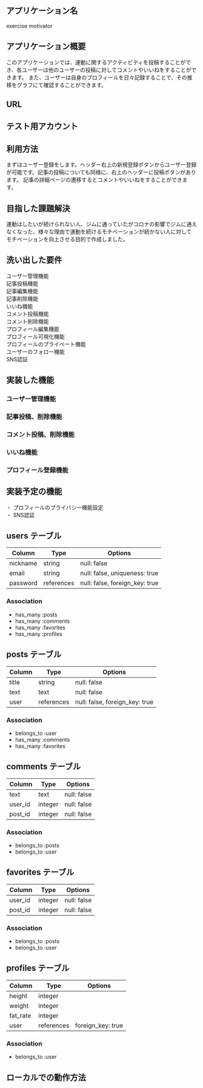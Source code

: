 ## アプリケーション名
exercise motivator

## アプリケーション概要
このアプリケーションでは、運動に関するアクティビティを投稿することができ、各ユーザーは他のユーザーの投稿に対してコメントやいいねをすることができます。
また、ユーザーは自身のプロフィールを日々記録することで、その推移をグラフにて確認することができます。

## URL

## テスト用アカウント

## 利用方法
まずはユーザー登録をします。ヘッダー右上の新規登録ボタンからユーザー登録が可能です。記事の投稿についても同様に、右上のヘッダーに投稿ボタンがあります。
記事の詳細ページの遷移するとコメントやいいねをすることができます。

## 目指した課題解決
運動はしたいが続けられない人、ジムに通っていたがコロナの影響でジムに通えなくなった、様々な理由で運動を続けるモチベーションが続かない人に対して
モチベーションを向上させる目的で作成しました。

## 洗い出した要件
ユーザー管理機能     
記事投稿機能  
記事編集機能  
記事削除機能  
いいね機能  
コメント投稿機能  
コメント削除機能  
プロフィール編集機能  
プロフィール可視化機能  
プロフィールのプライベート機能  
ユーザーのフォロー機能  
SNS認証  

## 実装した機能
### ユーザー管理機能
### 記事投稿、削除機能
### コメント投稿、削除機能
### いいね機能
### プロフィール登録機能

## 実装予定の機能
・ プロフィールのプライバシー機能設定  
・ SNS認証

## users テーブル

| Column   | Type       | Options                        |
| -------- | ---------- | ------------------------------ |
| nickname | string     | null: false                    |
| email    | string     | null: false, uniqueness: true  |
| password | references | null: false, foreign_key: true |

### Association
- has_many :posts
- has_many :comments
- has_many :favorites
- has_many :profiles


## posts テーブル

| Column   | Type       | Options                        |
| -------- | ---------- | ------------------------------ |
| title    | string     | null: false                    |
| text     | text       | null: false                    |
| user     | references | null: false, foreign_key: true |

### Association
- belongs_to :user
- has_many :comments
- has_many :favorites


## comments テーブル

| Column   | Type       | Options     |
| -------- | ---------- | ----------- |
| text     | text       | null: false |
| user_id  | integer    | null: false |
| post_id  | integer    | null: false |

### Association
- belongs_to :posts
- belongs_to :user


## favorites テーブル

| Column   | Type       | Options     |
| -------- | ---------- | ----------- |
| user_id  | integer    | null: false |
| post_id  | integer    | null: false |

### Association
- belongs_to :posts
- belongs_to :user


## profiles テーブル

| Column   | Type       | Options           |
| -------- | ---------- | ----------------- |
| height   | integer    |                   |
| weight   | integer    |                   |
| fat_rate | integer    |                   |
| user     | references | foreign_key: true |

### Association
- belongs_to :user

## ローカルでの動作方法




